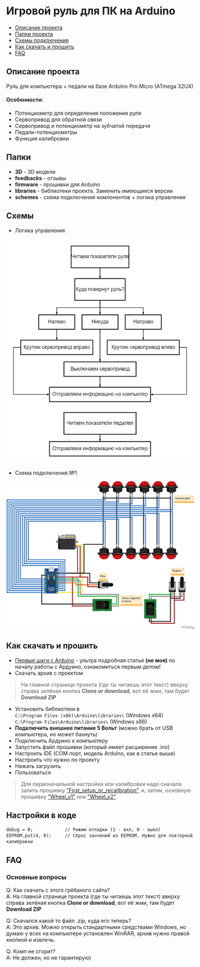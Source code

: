 # Игровой руль для ПК на Arduino
* [Описание проекта](#chapter-0)
* [Папки проекта](#chapter-1)
* [Схемы подключения](#chapter-2)
* [Как скачать и прошить](#chapter-3)
* [FAQ](#chapter-4)

<a id="chapter-0"></a>
## Описание проекта
Руль для компьютера + педали на базе Arduino Pro Micro (ATmega 32U4)
   
#### Особенности:
- Потенциометр для определения положения руля
- Сервопривод для обратной связи
- Сервопривод и потенциометр на зубчатой передаче
- Педали-потенциометры
- Функция калибровки

<a id="chapter-1"></a>
## Папки
- **3D** - 3D модели
- **feedbacks** - отзывы
- **firmware** - прошивки для Arduino
- **libraries** - библиотеки проекта. Заменить имеющиеся версии
- **schemes** - схема подключения компонентов + логика управления

<a id="chapter-2"></a>
## Схемы
- Логика управления
  
![SCHEME](https://github.com/Sasha-kife/Computer-wheel/blob/main/schemes/diagram.png)
- Схема подключения №1
  
![SCHEME](https://github.com/Sasha-kife/Computer-wheel/blob/main/schemes/scheme1.jpg)

<a id="chapter-3"></a>
## Как скачать и прошить
* [Первые шаги с Arduino](http://alexgyver.ru/arduino-first/) - ультра подробная статья **(не моя)** по началу работы с Ардуино, ознакомиться первым делом!
* Скачать архив с проектом
> На главной странице проекта (где ты читаешь этот текст) вверху справа зелёная кнопка **Clone or download**, вот её жми, там будет **Download ZIP**
* Установить библиотеки в  
`C:\Program Files (x86)\Arduino\libraries\` (Windows x64)  
`C:\Program Files\Arduino\libraries\` (Windows x86)
* **Подключить внешнее питание 5 Вольт** (можно брать от USB компьютера, но может бахнуть)
* Подключить Ардуино к компьютеру
* Запустить файл прошивки (который имеет расширение .ino)
* Настроить IDE (COM порт, модель Arduino, как в статье выше)
* Настроить что нужно по проекту
* Нажать загрузить
* Пользоваться
> Для первоначальной настройки или калибровки надо сначала залить прошивку ["First_setup_or_recalibration"](https://github.com/Sasha-kife/Computer-wheel/blob/main/firmware/First%20setup%20or%20recalibration/First_setup_or_recalibration.ino), и, затем, основную прошивку ["Wheel_v1"](https://github.com/Sasha-kife/Computer-wheel/blob/main/firmware/Wheel_v1/Wheel_v1.ino) или ["Wheel_v2"](https://github.com/Sasha-kife/Computer-wheel/blob/main/firmware/Wheel_v2/Wheel_v2.ino).

## Настройки в коде
    debug = 0;            // Режим отладки (1 - вкл, 0 - выкл)
    EEPROM.put(4, 0);     // Сброс занчений из EEPROM. Нужно для повторной калибровки
	
<a id="chapter-4"></a>
## FAQ
### Основные вопросы
Q: Как скачать с этого грёбаного сайта?  
A: На главной странице проекта (где ты читаешь этот текст) вверху справа зелёная кнопка **Clone or download**, вот её жми, там будет **Download ZIP**

Q: Скачался какой то файл .zip, куда его теперь?  
A: Это архив. Можно открыть стандартными средствами Windows, но думаю у всех на компьютере установлен WinRAR, архив нужно правой кнопкой и извлечь.

Q: Комп не сгорит?  
A: Не должен, но не гарантирую)
